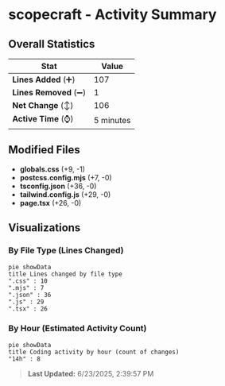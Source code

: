 # scopecraft - Activity Summary 

## Overall Statistics

| Stat                   | Value                                                             |
| ---------------------- | ----------------------------------------------------------------- |
| **Lines Added** (➕)   | 107                                          |
| **Lines Removed** (➖) | 1                                        |
| **Net Change** (↕)    | 106                |
| **Active Time** (⌚)   | 5 minutes |


## Modified Files
- **globals.css** (+9, -1)
- **postcss.config.mjs** (+7, -0)
- **tsconfig.json** (+36, -0)
- **tailwind.config.js** (+29, -0)
- **page.tsx** (+26, -0)

## Visualizations

### By File Type (Lines Changed)

```mermaid
pie showData
title Lines changed by file type
".css" : 10
".mjs" : 7
".json" : 36
".js" : 29
".tsx" : 26
```

### By Hour (Estimated Activity Count)

```mermaid
pie showData
title Coding activity by hour (count of changes)
"14h" : 8
```


> **Last Updated:** 6/23/2025, 2:39:57 PM